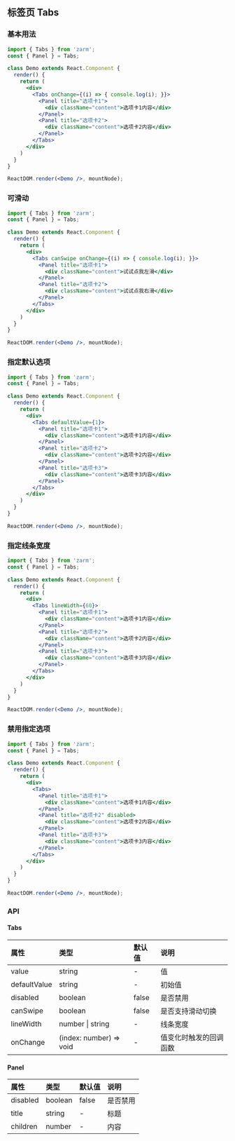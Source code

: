 ## 标签页 Tabs



### 基本用法
```jsx
import { Tabs } from 'zarm';
const { Panel } = Tabs;

class Demo extends React.Component {
  render() {
    return (
      <div>
        <Tabs onChange={(i) => { console.log(i); }}>
          <Panel title="选项卡1">
            <div className="content">选项卡1内容</div>
          </Panel>
          <Panel title="选项卡2">
            <div className="content">选项卡2内容</div>
          </Panel>
        </Tabs>
      </div>
    )
  }
}

ReactDOM.render(<Demo />, mountNode);
```



### 可滑动
```jsx
import { Tabs } from 'zarm';
const { Panel } = Tabs;

class Demo extends React.Component {
  render() {
    return (
      <div>
        <Tabs canSwipe onChange={(i) => { console.log(i); }}>
          <Panel title="选项卡1">
            <div className="content">试试点我左滑</div>
          </Panel>
          <Panel title="选项卡2">
            <div className="content">试试点我右滑</div>
          </Panel>
        </Tabs>
      </div>
    )
  }
}

ReactDOM.render(<Demo />, mountNode);
```



### 指定默认选项
```jsx
import { Tabs } from 'zarm';
const { Panel } = Tabs;

class Demo extends React.Component {
  render() {
    return (
      <div>
        <Tabs defaultValue={1}>
          <Panel title="选项卡1">
            <div className="content">选项卡1内容</div>
          </Panel>
          <Panel title="选项卡2">
            <div className="content">选项卡2内容</div>
          </Panel>
          <Panel title="选项卡3">
            <div className="content">选项卡3内容</div>
          </Panel>
        </Tabs>
      </div>
    )
  }
}

ReactDOM.render(<Demo />, mountNode);
```



### 指定线条宽度
```jsx
import { Tabs } from 'zarm';
const { Panel } = Tabs;

class Demo extends React.Component {
  render() {
    return (
      <div>
        <Tabs lineWidth={60}>
          <Panel title="选项卡1">
            <div className="content">选项卡1内容</div>
          </Panel>
          <Panel title="选项卡2">
            <div className="content">选项卡2内容</div>
          </Panel>
          <Panel title="选项卡3">
            <div className="content">选项卡3内容</div>
          </Panel>
        </Tabs>
      </div>
    )
  }
}

ReactDOM.render(<Demo />, mountNode);
```



### 禁用指定选项
```jsx
import { Tabs } from 'zarm';
const { Panel } = Tabs;

class Demo extends React.Component {
  render() {
    return (
      <div>
        <Tabs>
          <Panel title="选项卡1">
            <div className="content">选项卡1内容</div>
          </Panel>
          <Panel title="选项卡2" disabled>
            <div className="content">选项卡2内容</div>
          </Panel>
          <Panel title="选项卡3">
            <div className="content">选项卡3内容</div>
          </Panel>
        </Tabs>
      </div>
    )
  }
}

ReactDOM.render(<Demo />, mountNode);
```



### API

#### Tabs
| 属性 | 类型 | 默认值 | 说明 |
| :--- | :--- | :--- | :--- |
| value | string | - | 值 |
| defaultValue | string | - | 初始值 |
| disabled | boolean | false | 是否禁用 |
| canSwipe | boolean | false | 是否支持滑动切换 |
| lineWidth | number &#124; string | - | 线条宽度 |
| onChange | (index: number) => void | - | 值变化时触发的回调函数 |


#### Panel
| 属性 | 类型 | 默认值 | 说明 |
| :--- | :--- | :--- | :--- |
| disabled | boolean | false | 是否禁用 |
| title | string | - | 标题 |
| children | number | - | 内容 |
